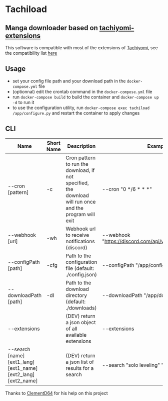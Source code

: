 # Tachiload

## Manga downloader based on [tachiyomi-extensions](https://github.com/tachiyomiorg/tachiyomi-extensions)

This software is compatible with most of the extensions of [Tachiyomi](https://github.com/tachiyomiorg/tachiyomi), see the compatibility list [here](COMPATIBILITY.md)

## Usage
 - set your config file path and your download path in the `docker-compose.yml` file
 - (optionnal) edit the crontab command in the `docker-compose.yml` file
 - run `docker-compose build` to build the container and `docker-compose up -d` to run it
 - to use the configuration utility, run `docker-compose exec tachiload /app/configure.py` and restart the container to apply changes

## CLI
|Name | Short Name | Description | Example|
|--------|------|------------|-------|
| --cron [pattern] | -c | Cron pattern to run the download, if not specified, the download will run once and the program will exit | --cron "0 */6 * * *" |
| --webhook [url] | -wh | Webhook url to receive notifications (discord) | --webhook "https://discord.com/api/webhooks/ID/TOKEN" |
| --configPath [path] | -cfg | Path to the configuration file (default: ./config.json) | --configPath "/app/config.json" |
| --downloadPath [path] | -dl | Path to the download directory (default: ./downloads) | --downloadPath "/app/downloads" |
| --extensions | |  (DEV) return a json object of all available extensions | --extensions |
| --search [name] [ext1_lang] [ext1_name] [ext2_lang] [ext2_name] | | (DEV) return a json list of results for a search | --search "solo leveling" "en" "mangasee" |

Thanks to [ClementD64](https://github.com/ClementD64) for his help on this project
